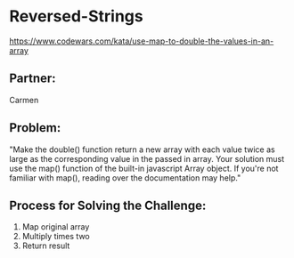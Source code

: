# Reversed-Strings
https://www.codewars.com/kata/use-map-to-double-the-values-in-an-array

## Partner:
Carmen

## Problem:

"Make the double() function return a new array with each value twice as large as the corresponding value in the passed in array. Your solution must use the map() function of the built-in javascript Array object. If you're not familiar with map(), reading over the documentation may help."

## Process for Solving the Challenge:

1.  Map original array
1.  Multiply times two
1.  Return result